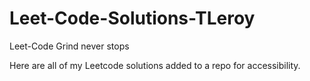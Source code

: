 # Leet-Code-Solutions-TLeroy
Leet-Code Grind never stops


Here are all of my Leetcode solutions added to a repo for accessibility. 
